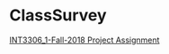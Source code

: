 # ClassSurvey

<a href="https://uet.vnu.edu.vn/~thanhld/lects/webappdev/mockproj/classsurvey.htm">INT3306_1-Fall-2018 Project Assignment</a>
